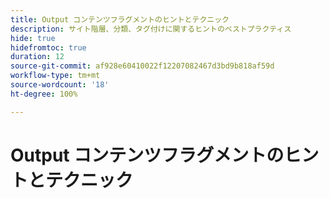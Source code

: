 ```yaml
---
title: Output コンテンツフラグメントのヒントとテクニック
description: サイト階層、分類、タグ付けに関するヒントのベストプラクティス
hide: true
hidefromtoc: true
duration: 12
source-git-commit: af928e60410022f12207082467d3bd9b818af59d
workflow-type: tm+mt
source-wordcount: '18'
ht-degree: 100%

---
```



# Output コンテンツフラグメントのヒントとテクニック
